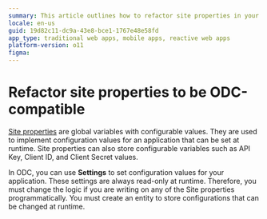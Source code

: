 ```yaml
---
summary: This article outlines how to refactor site properties in your O11 apps for compatibility with ODC.
locale: en-us
guid: 19d82c11-dc9a-43e8-bce1-1767e48e58fd
app_type: traditional web apps, mobile apps, reactive web apps
platform-version: o11
figma: 
---
```


# Refactor site properties to be ODC-compatible

[Site properties](../../../building-apps/data/site.md) are global variables with configurable values. They are used to implement configuration values for an application that can be set at runtime. Site properties can also store configurable variables such as API Key, Client ID, and Client Secret values. 

In ODC, you can use **Settings** to set configuration values for your application. These settings are always read-only at runtime. Therefore, you must change the logic if you are writing on any of the Site properties programmatically. You must create an entity to store configurations that can be changed at runtime.
